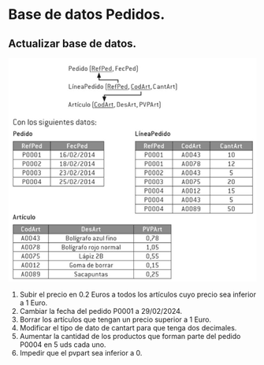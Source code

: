 # Base de datos Pedidos.

## Actualizar base de datos.

![Imagen de la base de datos](https://github.com/Blayneraptor/BBDD_SQL/blob/main/DML/DML_PEDIDOS/DMLPEDIDOS.png)


1. Subir el precio en 0.2 Euros a todos los artículos cuyo precio sea inferior a 1 Euro.
2. Cambiar la fecha del pedido P0001 a 29/02/2024.
3. Borrar los artículos que tengan un precio superior a 1 Euro.
4. Modificar el tipo de dato de cantart para que tenga dos decimales.
5. Aumentar la cantidad de los productos que forman parte del pedido P0004 en 5 uds cada uno.
6. Impedir que el pvpart sea inferior a 0.






